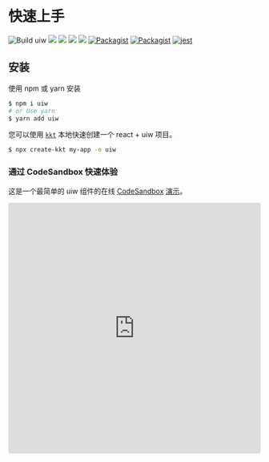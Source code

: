 # 快速上手

![Build uiw](https://github.com/uiwjs/uiw/workflows/Build%20uiw/badge.svg) [![](https://img.shields.io/github/issues/uiwjs/uiw.svg)](https://github.com/uiwjs/uiw/issues) [![](https://img.shields.io/github/forks/uiwjs/uiw.svg)](https://github.com/uiwjs/uiw/network) [![](https://img.shields.io/github/stars/uiwjs/uiw.svg)](https://github.com/uiwjs/uiw/stargazers) [![](https://img.shields.io/github/release/uiwjs/uiw.svg)](https://github.com/uiwjs/uiw/releases) [![Packagist](https://img.shields.io/dub/l/vibe-d.svg)](https://github.com/uiwjs/uiw) [![Packagist](https://img.shields.io/npm/v/uiw.svg)](https://www.npmjs.com/package/uiw) [![jest](https://facebook.github.io/jest/img/jest-badge.svg)](https://github.com/facebook/jest)

## 安装

使用 npm 或 yarn 安装

```bash
$ npm i uiw
# or Use yarn
$ yarn add uiw
```

您可以使用 [`kkt`](https://github.com/kktjs/kkt) 本地快速创建一个 react + uiw 项目。

```bash
$ npx create-kkt my-app -e uiw
```

### 通过 CodeSandbox 快速体验

这是一个最简单的 uiw 组件的在线 [CodeSandbox](https://codesandbox.io/s/uiw-reproduction-template-luqhe?file=/src/index.tsx) [演示](https://codesandbox.io/embed/uiw-reproduction-template-luqhe)。

<iframe
  src="https://codesandbox.io/embed/uiw-reproduction-template-luqhe?autoresize=1&fontsize=14&hidenavigation=1&theme=dark"
  style="width:100%; height:500px; border:0; border-radius: 4px; overflow:hidden;"
  title="antd reproduction template"
  allow="geolocation; microphone; camera; midi; vr; accelerometer; gyroscope; payment; ambient-light-sensor; encrypted-media; usb"
  sandbox="allow-modals allow-forms allow-popups allow-scripts allow-same-origin"
/>

访问 https://codesandbox.io/embed/uiw-reproduction-template-luqhe 创建一个 [CodeSandbox](https://codesandbox.io/s/uiw-reproduction-template-luqhe) 的在线示例，别忘了保存以创建一个新的实例。

### 浏览器引入

在浏览器中使用 `script` 和 `link` 标签直接引入文件，并使用全局变量 uiw。

我们在 [`npm`](https://www.npmjs.com/package/uiw) 发布包内的 `uiw/dist` 目录下提供了 `uiw.js` `uiw.css` 以及 `uiw.min.js` `uiw.min.css`。你也可以通过 [UNPKG](https://unpkg.com/uiw/dist/) 进行下载。

> ⚠️ 强烈不推荐使用已构建文件，这样无法按需加载。  
> ⚠️ 浏览器引入只在 uiw v2.x 以上的版本支持。

### 安装 [**v1.x**](https://unpkg.com/uiw@1.16.19/dist/index.html#/cn/quick-start) 旧版本

> ⚠️ `v1.x` 不可以升级到 `v2.x`，`v2`是对 v1 的重构和简化

安装 [**`v1.x`**](https://unpkg.com/uiw/dist/index.html#/cn/quick-start) 版本

```bash
npm install uiw --save

## 通过 GitHub 仓库安装
npm i -S uiwjs/uiw
# 指定版本
npm i -S uiwjs/uiw#v1.16.19
# 或者
yarn add uiwjs/uiw
```

> **通过 GitHub 仓库安装**的 `win` 用户请在 `Git Bash` 下执行，因为需要用到 `git`。

### 升级 v4

1. 从 @4.x 开始每个组件都可以独立使用。
2. 代码优化部分组件 Class 组件转换成 函数组件，编译之后体积大幅缩小。
3. 跟进 React 16 废弃生命周期 API。
4. 重构通过 useMemo 进行性能优化。

### 升级 v3

1. 基于 TypeScript 重构。
2. v2 基本无压力升级到 v3。
3. 一些组件优化。

### 升级 v2.x

1. 优化大部分组件，让组件变得更小更简单。
2. 删除大部分组件冗余功能，直接使用样式就可以展现组件效果。
3. 删除冗余组件，例如组件 `Capsule 胶囊` 与 `Tag 标签` 组件合并。
4. 抽离组件，需要单独安装，如 `HeatMap 日历热图`
5. 支持服务端渲染，可以通过 [kkt-ssr](https://github.com/kktjs/kkt-ssr) 工具建立实例。

### 使用

使用过程中不需要引入 `CSS`，打包工具需要支持加载 [ES Module](https://github.com/rollup/rollup/wiki/pkg.module)，如果不支持需要手工引入 `css` 或者 `less` 样式，如果对环境使用有障碍，可以通过 [`kkt`](#/guide/kkt) 工具初始化一个工程。

```js
import React from "react";
import ReactDOM from "react-dom";
import { Button } from "uiw";

ReactDOM.render(
  <Button type="primary">Hello</Button>,
  document.getElementById("app")
);
```

### 组件冲突

重新取一个名字

```js
import { Button as ButtonView } from "uiw";
```

### VSCode 中文档预览

组件文档可以在 [`VSCode`](https://marketplace.visualstudio.com/items?itemName=uiw.uiw) 中预览，打开下面链接进行安装 [`VSCode`](https://marketplace.visualstudio.com/items?itemName=uiw.uiw) 插件。

[![Open in VSCode](https://jaywcjlove.github.io/sb/open/open-in-vscode.svg)](https://marketplace.visualstudio.com/items?itemName=uiw.uiw)

### 国内镜像站点

国内用户，通过[国内镜像站点](http://uiw.gitee.io/)访问文档网站来提高访问速度。

### 开发

使用 [`Gitpod`](https://gitpod.io)，`GitHub` 的免费在线开发环境，点击打开下面链接，自动初始化项目，将开发环境跑起来。

[![Open in Gitpod](https://gitpod.io/button/open-in-gitpod.svg)](https://gitpod.io/#https://github.com/uiwjs/uiwjs.github.io)

要开发，运行自重新构建，获取代码：

```bash
$ git clone https://github.com/uiwjs/uiwjs.github.io.git --recurse-submodules
```

要开发，运行自重新构建，这里将要跑两个任务：

```bash
$ npm install # Install dependencies
$ lerna bootstrap # Install all package dependencies
$ lerna bootstrap --scope @uiw/* # Set scope installation dependencies
$ npm run bootstrap
$ npm run bootstrap:webiste
$ npm run hoist
$ npm run build
```

```bash
# Run the app
# Restart the app automatically every time code changes.
# Useful during development.
$ npm start
```

打开浏览器并访问：http://localhost:19870

## 文件目录说明

```bash
├── LICENSE
├── README.md
├── package.json
├── website
│   ├── uiw        # Documentation website source code
└── packages
    ├── uiw        # Component library source code
    ├── react-alert
    ├── ...
    └── react-affix
```

## License

Licensed under the MIT License.
